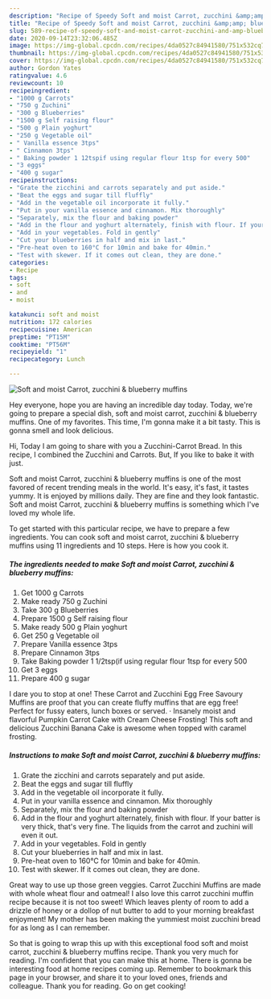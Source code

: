 ```yaml
---
description: "Recipe of Speedy Soft and moist Carrot, zucchini &amp;amp; blueberry muffins"
title: "Recipe of Speedy Soft and moist Carrot, zucchini &amp;amp; blueberry muffins"
slug: 589-recipe-of-speedy-soft-and-moist-carrot-zucchini-and-amp-blueberry-muffins
date: 2020-09-14T23:32:06.485Z
image: https://img-global.cpcdn.com/recipes/4da0527c84941580/751x532cq70/soft-and-moist-carrot-zucchini-blueberry-muffins-recipe-main-photo.jpg
thumbnail: https://img-global.cpcdn.com/recipes/4da0527c84941580/751x532cq70/soft-and-moist-carrot-zucchini-blueberry-muffins-recipe-main-photo.jpg
cover: https://img-global.cpcdn.com/recipes/4da0527c84941580/751x532cq70/soft-and-moist-carrot-zucchini-blueberry-muffins-recipe-main-photo.jpg
author: Gordon Yates
ratingvalue: 4.6
reviewcount: 10
recipeingredient:
- "1000 g Carrots"
- "750 g Zuchini"
- "300 g Blueberries"
- "1500 g Self raising flour"
- "500 g Plain yoghurt"
- "250 g Vegetable oil"
- " Vanilla essence 3tps"
- " Cinnamon 3tps"
- " Baking powder 1 12tspif using regular flour 1tsp for every 500"
- "3 eggs"
- "400 g sugar"
recipeinstructions:
- "Grate the zicchini and carrots separately and put aside."
- "Beat the eggs and sugar till fluffly"
- "Add in the vegetable oil incorporate it fully."
- "Put in your vanilla essence and cinnamon. Mix thoroughly"
- "Separately, mix the flour and baking powder"
- "Add in the flour and yoghurt alternately, finish with flour. If your batter is very thick, that&#39;s very fine. The liquids from the carrot and zuchini will even it out."
- "Add in your vegetables. Fold in gently"
- "Cut your blueberries in half and mix in last."
- "Pre-heat oven to 160°C for 10min and bake for 40min."
- "Test with skewer. If it comes out clean, they are done."
categories:
- Recipe
tags:
- soft
- and
- moist

katakunci: soft and moist 
nutrition: 172 calories
recipecuisine: American
preptime: "PT15M"
cooktime: "PT56M"
recipeyield: "1"
recipecategory: Lunch

---
```



![Soft and moist Carrot, zucchini &amp; blueberry muffins](https://img-global.cpcdn.com/recipes/4da0527c84941580/751x532cq70/soft-and-moist-carrot-zucchini-blueberry-muffins-recipe-main-photo.jpg)

Hey everyone, hope you are having an incredible day today. Today, we're going to prepare a special dish, soft and moist carrot, zucchini &amp; blueberry muffins. One of my favorites. This time, I'm gonna make it a bit tasty. This is gonna smell and look delicious.

Hi, Today I am going to share with you a Zucchini-Carrot Bread. In this recipe, I combined the Zucchini and Carrots. But, If you like to bake it with just.

Soft and moist Carrot, zucchini &amp; blueberry muffins is one of the most favored of recent trending meals in the world. It's easy, it's fast, it tastes yummy. It is enjoyed by millions daily. They are fine and they look fantastic. Soft and moist Carrot, zucchini &amp; blueberry muffins is something which I've loved my whole life.


To get started with this particular recipe, we have to prepare a few ingredients. You can cook soft and moist carrot, zucchini &amp; blueberry muffins using 11 ingredients and 10 steps. Here is how you cook it.

<!--inarticleads1-->

##### The ingredients needed to make Soft and moist Carrot, zucchini &amp; blueberry muffins:

1. Get 1000 g Carrots
1. Make ready 750 g Zuchini
1. Take 300 g Blueberries
1. Prepare 1500 g Self raising flour
1. Make ready 500 g Plain yoghurt
1. Get 250 g Vegetable oil
1. Prepare  Vanilla essence 3tps
1. Prepare  Cinnamon 3tps
1. Take  Baking powder 1 1/2tsp(if using regular flour 1tsp for every 500
1. Get 3 eggs
1. Prepare 400 g sugar


I dare you to stop at one! These Carrot and Zucchini Egg Free Savoury Muffins are proof that you can create fluffy muffins that are egg free! Perfect for fussy eaters, lunch boxes or served. · Insanely moist and flavorful Pumpkin Carrot Cake with Cream Cheese Frosting! This soft and delicious Zucchini Banana Cake is awesome when topped with caramel frosting. 

<!--inarticleads2-->

##### Instructions to make Soft and moist Carrot, zucchini &amp; blueberry muffins:

1. Grate the zicchini and carrots separately and put aside.
1. Beat the eggs and sugar till fluffly
1. Add in the vegetable oil incorporate it fully.
1. Put in your vanilla essence and cinnamon. Mix thoroughly
1. Separately, mix the flour and baking powder
1. Add in the flour and yoghurt alternately, finish with flour. If your batter is very thick, that&#39;s very fine. The liquids from the carrot and zuchini will even it out.
1. Add in your vegetables. Fold in gently
1. Cut your blueberries in half and mix in last.
1. Pre-heat oven to 160°C for 10min and bake for 40min.
1. Test with skewer. If it comes out clean, they are done.


Great way to use up those green veggies. Carrot Zucchini Muffins are made with whole wheat flour and oatmeal! I also love this carrot zucchini muffin recipe because it is not too sweet! Which leaves plenty of room to add a drizzle of honey or a dollop of nut butter to add to your morning breakfast enjoyment! My mother has been making the yummiest moist zucchini bread for as long as I can remember. 

So that is going to wrap this up with this exceptional food soft and moist carrot, zucchini &amp; blueberry muffins recipe. Thank you very much for reading. I'm confident that you can make this at home. There is gonna be interesting food at home recipes coming up. Remember to bookmark this page in your browser, and share it to your loved ones, friends and colleague. Thank you for reading. Go on get cooking!
